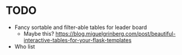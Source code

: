 # TODO

- Fancy sortable and filter-able tables for leader board
    * Maybe this? https://blog.miguelgrinberg.com/post/beautiful-interactive-tables-for-your-flask-templates
- Who list
